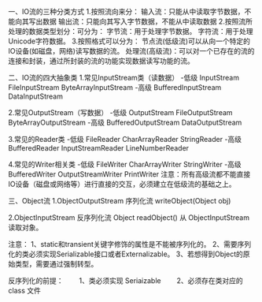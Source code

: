 一、IO流的三种分类方式
1.按照流向来分：
    输入流：只能从中读取字节数据，不能向其写出数据
    输出流：只能向其写入字节数据，不能从中读取数据
2.按照流所处理的数据类型划分：可分为：
    字节流：用于处理字节数据。
    字符流：用于处理Unicode字符数据。
3.按照格式可以分为：
    节点流(低级流)可以从向一个特定的IO设备(如磁盘，网络)读写数据的流。
    处理流(高级流)：可以对一个已存在的流的连接和封装，通过所封装的流的功能实现数据读写功能的流。

二、IO流的四大抽象类
1.常见InputStream类（读数据）
 -低级
    InputStream
    FileInputStream
    ByteArrayInputStream
 -高级
    BufferedInputStream
    DataInputStream
    
2.常见OutputStream（写数据）
 -低级
    OutputStream
    FileOutputStream
    ByteArrayOutputStream
 -高级
    BufferedOutputStream
    DataOutputStream
    
3.常见的Reader类
 -低级
    FileReader
    CharArrayReader
    StringReader
 -高级
    BufferedReader
    InputStreamReader
    LineNumberReader
    
 4.常见的Writer相关类
 -低级
    FileWriter
    CharArrayWriter
    StringWriter
 -高级
    BufferedWriter
    OutputStreamWriter
    PrintWriter
 注意：所有高级流都不能直接IO设备（磁盘或网络等）进行直接的交互，必须建立在低级流的基础之上。

三、Object流
1.ObjectOutputStream 序列化流
    writeObject(Object obj)

2.ObjectInputStream 反序列化流
    Object readObject() 从 ObjectInputStream 读取对象。

 注意：
    1、static和transient关键字修饰的属性是不能被序列化的。
    2、需要序列化的类必须实现Serializable接口或者Externalizable。
    3、若想得到Object的原始类型，需要通过强制转型。
    
  反序列化的前提：
　　1、类必须实现 Seriaizable 
　　2、必须存在类对应的 class 文件
